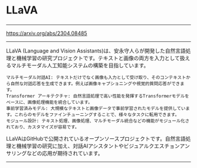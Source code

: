 ###
# LLaVA
###

---

https://arxiv.org/abs/2304.08485

---

LLaVA (Language and Vision Assistants)は、安永守人らが開発した自然言語処理と機械学習の研究プロジェクトです。テキストと画像の両方を入力として扱えるマルチモーダル人工知能システムの構築を目指しています。

```
マルチモーダル対話AI: テキストだけでなく画像も入力として受け取り、そのコンテキストから自然な対話応答を生成できます。例えば画像キャプショニングや視覚的質問応答ができます。
Transformer アーキテクチャ: 自然言語処理で高い性能を発揮するTransformerモデルをベースに、画像処理機能を統合しています。
事前学習済みモデル: 大規模なテキストと画像データで事前学習されたモデルを提供しています。これらのモデルをファインチューニングすることで、様々なタスクに転用できます。
モジュール設計: テキスト処理、画像処理、マルチモーダル統合などの機能がモジュール化されており、カスタマイズが容易です。
```

LLaVAはGitHubで公開されているオープンソースプロジェクトです。自然言語処理と機械学習の研究に加え、対話AIアシスタントやビジュアルクエスチョンアンサリングなどの応用が期待されています。

---

